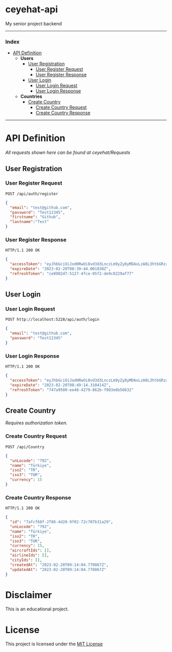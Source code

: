 # ceyehat-api
My senior project backend

---

### Index
- [API Definition](#api-definition)
  - **Users**
    - [User Registration](#user-registration)
      - [User Register Request](#user-register-request)
      - [User Register Response](#user-register-response)
    - [User Login](#user-login)
      - [User Login Request](#user-login-request)
      - [User Login Response](#user-login-response)
   - **Countries**
      - [Create Country](#create-country)
        - [Create Country Request](#create-country-request)
        - [Create Country Response](#create-country-response)
   

---

# API Definition

_All requests shown here can be found at ceyehat/Requests_

## User Registration

### User Register Request
```http
POST /api/auth/register
```

```json
{
  "email": "test@github.com",
  "password": "Test12345",
  "firstname": "Github",
  "lastname":"Test"
}
```


### User Register Response
```http
HTTP/1.1 200 OK
```

```json
{
  "accessToken": "eyJhbGciOiJodHRwOi8vd3d3LnczLm9yZy8yMDAxLzA0L3htbGRzaWctbW9yZSNobWFjLXNoYTUxMiIsInR5cCI6IkpXVCJ9.eyJzdWIiOiI1NzQyMGQwMy1lOGIxLTRjOTctOTFkZC01ZTI3Mjk2YmFlNzEiLCJnaXZlbl9uYW1lIjoiR2l0aHViIiwiZmFtaWx5X25hbWUiOiJUZXN0IiwianRpIjoiODFjOWE1MjctYzdkZC00MTUwLTljNzctZTdhM2FiMzU2ZDc5IiwiZXhwIjoxNjc2ODgyMzg0LCJpc3MiOiJBZGVtQ0xLIiwiYXVkIjoiQWRlbUNMSyJ9.yD0rtDvkOW2Dlh4cDiDEYNoma5KX4CQd1fq2XXZlTCD1FGdFYjzYvPo4JcMffWVrsVj87anJomkSXxaYEwxtVQ",
  "expireDate": "2023-02-20T08:39:44.001838Z",
  "refreshToken": "ce8982d7-5127-4fce-95f2-de9c0229af77"
}
```

## User Login

### User Login Request

```http
POST http://localhost:5228/api/auth/login
```

```json
{
  "email": "test@github.com",
  "password": "Test12345"
}
```

### User Login Response

```http
HTTP/1.1 200 OK
```

```json
{
  "accessToken": "eyJhbGciOiJodHRwOi8vd3d3LnczLm9yZy8yMDAxLzA0L3htbGRzaWctbW9yZSNobWFjLXNoYTUxMiIsInR5cCI6IkpXVCJ9.eyJzdWIiOiI1NzQyMGQwMy1lOGIxLTRjOTctOTFkZC01ZTI3Mjk2YmFlNzEiLCJnaXZlbl9uYW1lIjoiR2l0aHViIiwiZmFtaWx5X25hbWUiOiJUZXN0IiwianRpIjoiMjA2YzFmZTctNjhiMi00Y2Y5LWE2MzktMzE1ZmRjZTgxNmRmIiwiZXhwIjoxNjc2ODgyOTU0LCJpc3MiOiJBZGVtQ0xLIiwiYXVkIjoiQWRlbUNMSyJ9.bMOqX_ulZSLVmoQr_mbj0D4NGYLv4Sgs3ozuuHQUITUQpqMe5dzjrvcvjV0Kelgb_QHapt7D6cf6GiuuakYZNg",
  "expireDate": "2023-02-20T08:49:14.310414Z",
  "refreshToken": "747a9500-ee48-4279-862b-f983e6b56632"
}
```

## Create Country

*Requires authorization token.*

### Create Country Request

```http
POST /api/Country
```

```json
{
  "unLocode": "792",
  "name": "Türkiye",
  "iso2": "TR",
  "iso3": "TUR",
  "currency": 15
}
```

### Create Country Response

```http
HTTP/1.1 200 OK
```

```json
{
  "id": "7afcf68f-2f86-4d20-9f02-72c707b31a29",
  "unLocode": "792",
  "name": "Türkiye",
  "iso2": "TR",
  "iso3": "TUR",
  "currency": 15,
  "aircraftIds": [],
  "airlineIds": [],
  "cityIds": [],
  "createdAt": "2023-02-20T09:14:04.770867Z",
  "updatedAt": "2023-02-20T09:14:04.770867Z"
}
```



# Disclaimer

This is an educational project.

# License

This project is licensed under the [MIT License](https://github.com/ademclk/ceyehat-api/blob/main/LICENSE)




